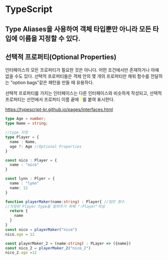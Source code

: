 # TypeScript
## Type Aliases을 사용하여 객체 타입뿐만 아니라 모든 타입에 이름을 지정할 수 있다.

## 선택적 프로퍼티(Optional Properties)
인터페이스의 모든 프로퍼티가 필요한 것은 아니다. 어떤 조건에서만 존재하거나 아예 없을 수도 있다. 선택적 프로퍼티들은 객체 안의 몇 개의 프로퍼티만 채워 함수를 전달하는 "option bags"같은 패턴을 만들 때 유용하다.

선택적 프로퍼티를 가지는 인터페이스는 다른 인터페이스와 비슷하게 작성되고, 선택적 프로퍼티는 선언에서 프로퍼티 이름 끝에 <span style="color:yellow">**?**</span>를 붙여 표시한다.

https://typescript-kr.github.io/pages/interfaces.html
```ts
type Age = number; 
type Name = string;

//type 지정
type Player = {
  name : Name,
  age ?: Age //Optional Properties
}

const nico : Player = {
  name : "nico"
}

const lynn : Plyer = {
  name : "lynn"
  name: 12
}

function playerMaker(name:string) : Player{ //일반 함수
//지정된 Player type을 알려주기 위해 ":Player"작성
  return {
    name
  }
}
const nico = playerMaker("nico")
nico.age = 12

const playerMaker_2 = (name:string) : PLayer => ({name})
const nico_2 = playerMaker_2("nico_2")
nico_2.age =12


```
